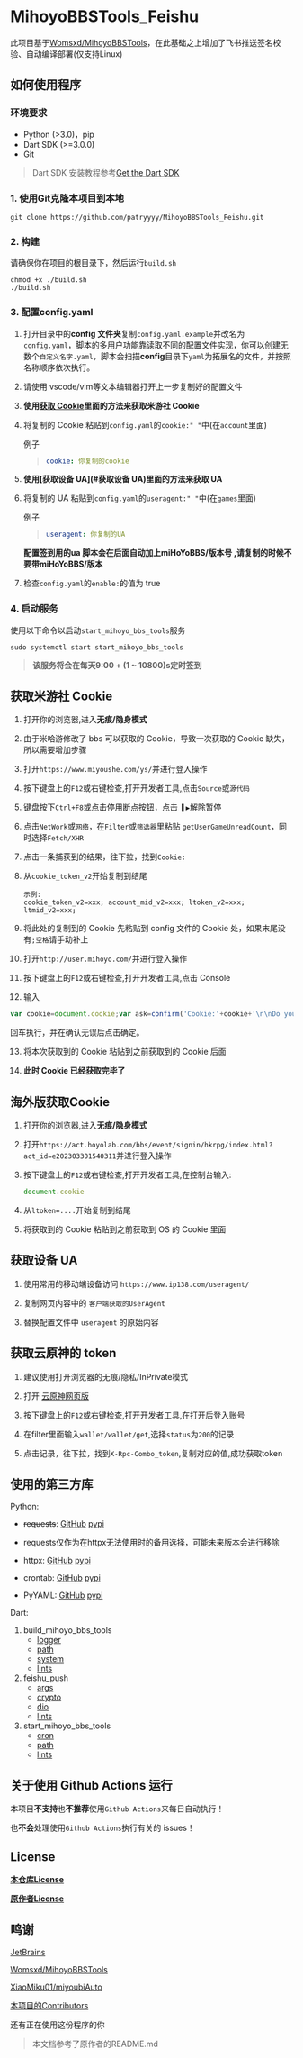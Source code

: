 # MihoyoBBSTools_Feishu

此项目基于[Womsxd/MihoyoBBSTools](https://github.com/Womsxd/MihoyoBBSTools)，在此基础之上增加了飞书推送签名校验、自动编译部署(仅支持Linux)

## 如何使用程序

### 环境要求

- Python (>3.0)，pip
- Dart SDK (>=3.0.0)
- Git

> Dart SDK 安装教程参考[Get the Dart SDK](https://dart.dev/get-dart)

### 1. 使用Git克隆本项目到本地

```
git clone https://github.com/patryyyy/MihoyoBBSTools_Feishu.git
```

### 2. 构建 

请确保你在项目的根目录下，然后运行`build.sh`

```
chmod +x ./build.sh
./build.sh
```

### 3. 配置config.yaml

1. 打开目录中的**config 文件夹**复制`config.yaml.example`并改名为`config.yaml`，脚本的多用户功能靠读取不同的配置文件实现，你可以创建无数个`自定义名字.yaml`，脚本会扫描**config**目录下`yaml`为拓展名的文件，并按照名称顺序依次执行。

2. 请使用 vscode/vim等文本编辑器打开上一步复制好的配置文件

3. **使用[获取 Cookie](#获取米游社-cookie)里面的方法来获取米游社 Cookie**

4. 将复制的 Cookie 粘贴到`config.yaml`的`cookie:" "`中(在`account`里面)

    例子

    > ```yaml
    > cookie: 你复制的cookie
    > ```

5. **使用[获取设备 UA](#获取设备 UA)里面的方法来获取 UA**

6. 将复制的 UA 粘贴到`config.yaml`的`useragent:" "`中(在`games`里面)

    例子

    > ```yaml
    > useragent: 你复制的UA
    > ```

    **配置签到用的ua 脚本会在后面自动加上miHoYoBBS/版本号 ,请复制的时候不要带miHoYoBBS/版本**

7. 检查`config.yaml`的`enable:`的值为 true

### 4. 启动服务

使用以下命令以启动`start_mihoyo_bbs_tools`服务

```
sudo systemctl start start_mihoyo_bbs_tools
```

> **该服务将会在每天9:00 + (1 ~ 10800)s定时签到**

## 获取米游社 Cookie

1. 打开你的浏览器,进入**无痕/隐身模式**

2. 由于米哈游修改了 bbs 可以获取的 Cookie，导致一次获取的 Cookie 缺失，所以需要增加步骤

3. 打开`https://www.miyoushe.com/ys/`并进行登入操作

4. 按下键盘上的`F12`或右键检查,打开开发者工具,点击`Source`或`源代码`

5. 键盘按下`Ctrl+F8`或点击停用断点按钮，点击` ▌▶`解除暂停

6. 点击`NetWork`或`网络`，在`Filter`或`筛选器`里粘贴 `getUserGameUnreadCount`，同时选择`Fetch/XHR`

7. 点击一条捕获到的结果，往下拉，找到`Cookie:`

8. 从`cookie_token_v2`开始复制到结尾

   ```text
   示例:
   cookie_token_v2=xxx; account_mid_v2=xxx; ltoken_v2=xxx; ltmid_v2=xxx;
   ```

9. 将此处的复制到的 Cookie 先粘贴到 config 文件的 Cookie 处，如果末尾没有`;空格`请手动补上

10. 打开`http://user.mihoyo.com/`并进行登入操作

11. 按下键盘上的`F12`或右键检查,打开开发者工具,点击 Console

12. 输入

```javascript
var cookie=document.cookie;var ask=confirm('Cookie:'+cookie+'\n\nDo you want to copy the cookie to the clipboard?');if(ask==true){copy(cookie);msg=cookie}else{msg='Cancel'}
```

回车执行，并在确认无误后点击确定。

13. 将本次获取到的 Cookie 粘贴到之前获取到的 Cookie 后面

14. **此时 Cookie 已经获取完毕了**

## 海外版获取Cookie

1. 打开你的浏览器,进入**无痕/隐身模式**

2. 打开`https://act.hoyolab.com/bbs/event/signin/hkrpg/index.html?act_id=e202303301540311`并进行登入操作

3. 按下键盘上的`F12`或右键检查,打开开发者工具,在控制台输入:

    ```javascript
    document.cookie
    ```

4. 从`ltoken=....`开始复制到结尾

5. 将获取到的 Cookie 粘贴到之前获取到 OS 的 Cookie 里面

## 获取设备 UA

1. 使用常用的移动端设备访问 `https://www.ip138.com/useragent/`

2. 复制网页内容中的 `客户端获取的UserAgent`

3. 替换配置文件中 `useragent` 的原始内容

## 获取云原神的 token

1. 建议使用打开浏览器的无痕/隐私/InPrivate模式

2. 打开 [云原神网页版](https://ys.mihoyo.com/cloud/#/)

3. 按下键盘上的`F12`或右键检查,打开开发者工具,在打开后登入账号

4. 在filter里面输入`wallet/wallet/get`,选择`status`为`200`的记录

5. 点击记录，往下拉，找到`X-Rpc-Combo_token`,复制对应的值,成功获取token

## 使用的第三方库

Python:

- ~~requests~~: [GitHub](https://github.com/psf/requests) [pypi](https://pypi.org/project/requests/)

- requests仅作为在httpx无法使用时的备用选择，可能未来版本会进行移除

- httpx: [GitHub](https://github.com/encode/httpx) [pypi](https://pypi.org/project/httpx/)

- crontab: [GitHub](https://github.com/josiahcarlson/parse-crontab) [pypi](https://pypi.org/project/crontab/)

- PyYAML: [GitHub](https://github.com/yaml/pyyaml) [pypi](https://pypi.org/project/PyYAML/)

Dart:

1. build_mihoyo_bbs_tools
   - [logger](https://pub.dev/packages/logger)
   - [path](https://pub.dev/packages/path)
   - [system](https://pub.dev/packages/system)
   - [lints](https://pub.dev/packages/lints)
2. feishu_push
   - [args](https://pub.dev/packages/args)
   - [crypto](https://pub.dev/packages/crypto)
   - [dio](https://pub.dev/packages/dio)
   - [lints](https://pub.dev/packages/lints)
3. start_mihoyo_bbs_tools
   - [cron](https://pub.dev/packages/cron)
   - [path](https://pub.dev/packages/path)
   - [lints](https://pub.dev/packages/lints)

## 关于使用 Github Actions 运行

本项目**不支持**也**不推荐**使用`Github Actions`来每日自动执行！

也**不会**处理使用`Github Actions`执行有关的 issues！

## License

[**本仓库License**](https://github.com/patryyyy/MihoyoBBSTools_Feishu/blob/master/LICENSE)

[**原作者License**](https://github.com/patryyyy/MihoyoBBSTools_Feishu/blob/master/LICENSE-Womsxd)

## 鸣谢

[JetBrains](https://jb.gg/OpenSource)

[Womsxd/MihoyoBBSTools](https://github.com/Womsxd/MihoyoBBSTools)

[XiaoMiku01/miyoubiAuto](https://github.com/XiaoMiku01/miyoubiAuto)

[本项目的Contributors](https://github.com/patryyyy/MihoyoBBSTools_Feishu/graphs/contributors)

还有正在使用这份程序的你

> 本文档参考了原作者的README.md
